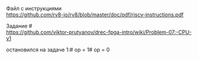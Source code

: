 Файл с инструкциями  
https://github.com/rv8-io/rv8/blob/master/doc/pdf/riscv-instructions.pdf

Задание #  
https://github.com/viktor-prutyanov/drec-fpga-intro/wiki/Problem-07:-CPU-v1

остановился на задаче 1:#
op = 1#
op = 0
